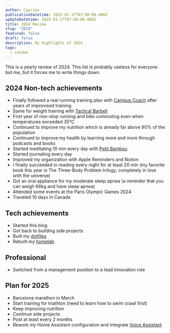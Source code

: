 ```yaml
---
author: Cyprien
publicationDatetime: 2025-01-17T07:08:00.000Z
updateDatetime: 2025-01-17T07:08:00.000Z
title: 2024 Review
slug: "2024"
featured: false
draft: false
description: My Highlights of 2024
tags:
  - random
---
```


This is a yearly review of 2024. This list is probably useless for everyone but me, but it forces me to write things down.

## 2024 Non-tech achievements

- Finally followed a real running training plan with [Campus Coach](https://www.campus.coach/) after years of improvised training
- Same for weight training with [Tactical Barbell](https://www.tacticalbarbell.com/)
- First year of non-stop running and bike commuting even when temperatures exceeded 35°C
- Continued to improve my nutrition which is already far above 90% of the population
- Continued to improve my health by learning more and more through podcasts and books
- Started meditating 10 min every day with [Petit Bambou](https://www.petitbambou.com/fr)
- Started journaling every day
- Improved my organization with Apple Reminders and Notion
- I finally succeeded in reading every night for at least 20 min (my favorite book this year is The Three-Body Problem trilogy, completely in love with the universe)
- Got an oral appliance for my moderate sleep apnea (a reminder that you can weigh 66kg and have sleep apnea)
- Attended some events at the Paris Olympic Games 2024
- Traveled 10 days in Canada

## Tech achievements

- Started this blog
- Got back to building side projects
- Built my [dotfiles](https://github.com/cyprieng/dotfiles)
- Rebuilt my [homelab](https://www.cyprien.io/posts/homelab/)

## Professional

- Switched from a management position to a lead innovation role

## Plan for 2025

- Barcelona marathon in March
- Start training for triathlon (need to learn how to swim crawl first)
- Keep improving nutrition
- Continue side projects
- Post at least every 2 months
- Rework my Home Assistant configuration and integrate [Voice Assistant](https://www.home-assistant.io/voice-pe/)
